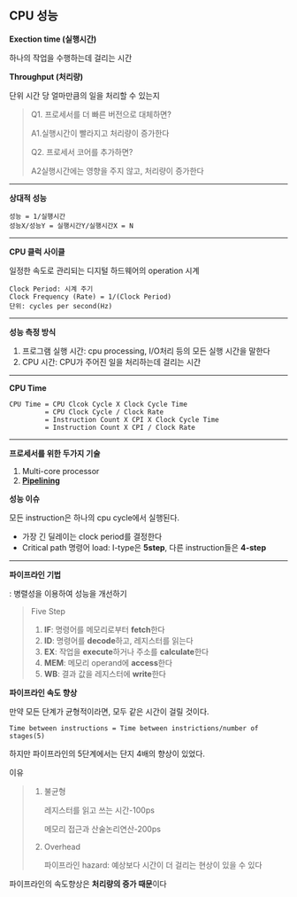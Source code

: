 ## CPU 성능

**Exection time (실행시간)**

하나의 작업을 수행하는데 걸리는 시간

**Throughput (처리량)**

단위 시간 당 얼마만큼의 일을 처리할 수 있는지



> Q1. 프로세서를 더 빠른 버전으로 대체하면?
>
> A1.실행시간이 빨라지고 처리량이 증가한다
>
> Q2. 프로세서 코어를 추가하면?
>
> A2실행시간에는 영향을 주지 않고, 처리량이 증가한다

------

**상대적 성능**

```
성능 = 1/실행시간
성능X/성능Y = 실행시간Y/실행시간X = N
```

------

**CPU 클럭 사이클**

일정한 속도로 관리되는 디지털 하드웨어의 operation 시계

```
Clock Period: 시계 주기
Clock Frequency (Rate) = 1/(Clock Period)
단위: cycles per second(Hz)
```

------

**성능 측정 방식**

1. 프로그램 실행 시간: cpu processing, I/O처리 등의 모든 실행 시간을 말한다 
2. CPU 시간: CPU가 주어진 일을 처리하는데 걸리는 시간

------

**CPU Time**

```
CPU Time = CPU Clcok Cycle X Clock Cycle Time
         = CPU Clock Cycle / Clock Rate
         = Instruction Count X CPI X Clock Cycle Time
         = Instruction Count X CPI / Clock Rate
```

------

**프로세서를 위한 두가지 기술**

1. Multi-core processor
2. <u>**Pipelining**</u>



**성능 이슈**

모든 instruction은 하나의 cpu cycle에서 실행된다.

- 가장 긴 딜레이는 clock period를 결정한다
- Critical path 명령어 load: I-type은 **5step**, 다른 instruction들은 **4-step**

------

**파이프라인 기법**

: 병렬성을 이용하여 성능을 개선하기

> Five Step
>
> 1. **IF**: 명령어를 메모리로부터 **fetch**한다
> 2. **ID**: 명령어를 **decode**하고, 레지스터를 읽는다
> 3. **EX**: 작업을 **execute**하거나 주소를 **calculate**한다
> 4. **MEM**: 메모리 operand에 **access**한다
> 5. **WB**: 결과 값을 레지스터에 **write**한다

**파이프라인 속도 향상**

만약 모든 단계가 균형적이라면,  모두 같은 시간이 걸릴 것이다.

```
Time between instructions = Time between instrictions/number of stages(5)
```

하지만 파이프라인의 5단계에서는 단지 4배의 향상이 있었다.

이유

> 1. 불균형
>
>    레지스터를 읽고 쓰는 시간-100ps
>
>    메모리 접근과 산술논리연산-200ps
>
> 2. Overhead
>
>    파이프라인 hazard: 예상보다 시간이 더 걸리는 현상이 있을 수 있다

파이프라인의 속도향상은 **처리량의 증가 때문**이다